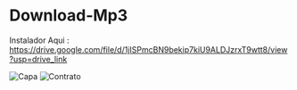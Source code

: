 # Download-Mp3

Instalador Aqui : https://drive.google.com/file/d/1jISPmcBN9bekip7kiU9ALDJzrxT9wtt8/view?usp=drive_link

![Capa](https://github.com/user-attachments/assets/5f2b5ea1-1ddd-4c08-8d46-3549d231a40d)
![Contrato](https://github.com/user-attachments/assets/81f11afd-9083-4f1b-98ec-910541171320)

